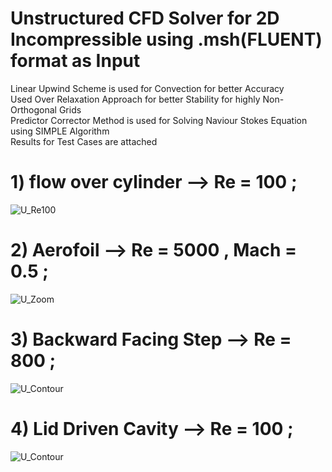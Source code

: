 # Unstructured CFD Solver for 2D Incompressible using .msh(FLUENT) format as Input
Linear Upwind Scheme is used for Convection for better Accuracy <br/>
Used Over Relaxation Approach for better Stability for highly Non-Orthogonal Grids <br/>
Predictor Corrector Method is used for Solving Naviour Stokes Equation using SIMPLE Algorithm <br/>
Results for Test Cases are attached <br/>
# 1) flow over cylinder --> Re = 100 ;     <br/>
![U_Re100](https://user-images.githubusercontent.com/68074795/97963772-a9485580-1ddd-11eb-8ca8-00026fbb0310.gif)
# 2) Aerofoil --> Re = 5000 , Mach = 0.5 ; <br/>
![U_Zoom](https://user-images.githubusercontent.com/68074795/97963882-d8f75d80-1ddd-11eb-9c7b-5941829898c1.jpg)
# 3) Backward Facing Step --> Re = 800 ;   <br/>
![U_Contour](https://user-images.githubusercontent.com/68074795/97963921-e9a7d380-1ddd-11eb-8d40-0bfc124eacc3.jpeg)
# 4) Lid Driven Cavity  --> Re = 100 ;     <br/>
![U_Contour](https://user-images.githubusercontent.com/68074795/97963956-f3c9d200-1ddd-11eb-98ac-42cc05976d66.jpeg)
